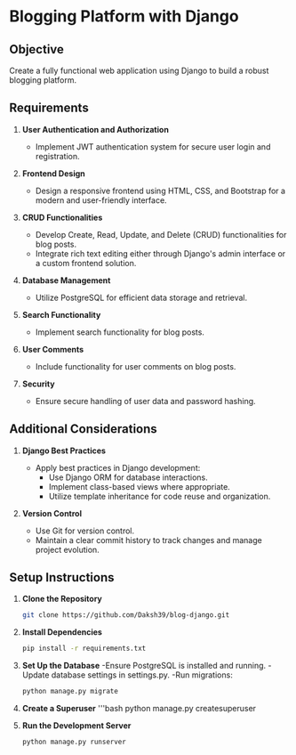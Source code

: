 # Blogging Platform with Django

## Objective

Create a fully functional web application using Django to build a robust blogging platform.

## Requirements

1. **User Authentication and Authorization**
   - Implement JWT authentication system for secure user login and registration.

2. **Frontend Design**
   - Design a responsive frontend using HTML, CSS, and Bootstrap for a modern and user-friendly interface.

3. **CRUD Functionalities**
   - Develop Create, Read, Update, and Delete (CRUD) functionalities for blog posts.
   - Integrate rich text editing either through Django's admin interface or a custom frontend solution.

4. **Database Management**
   - Utilize PostgreSQL for efficient data storage and retrieval.

5. **Search Functionality**
   - Implement search functionality for blog posts.

6. **User Comments**
   - Include functionality for user comments on blog posts.

7. **Security**
   - Ensure secure handling of user data and password hashing.

## Additional Considerations

1. **Django Best Practices**
   - Apply best practices in Django development:
     - Use Django ORM for database interactions.
     - Implement class-based views where appropriate.
     - Utilize template inheritance for code reuse and organization.

2. **Version Control**
   - Use Git for version control.
   - Maintain a clear commit history to track changes and manage project evolution.

## Setup Instructions

1. **Clone the Repository**
   ```bash
   git clone https://github.com/Daksh39/blog-django.git

2. **Install Dependencies**
    ```bash
    pip install -r requirements.txt

3. **Set Up the Database**
    -Ensure PostgreSQL is installed and running.
    -Update database settings in settings.py.
    -Run migrations:
     ```bash
     python manage.py migrate

4. **Create a Superuser**
    '''bash
    python manage.py createsuperuser

5. **Run the Development Server**
    ```bash
    python manage.py runserver
